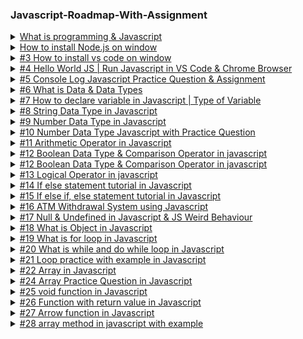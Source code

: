 <!DOCTYPE html>
<html lang="en">
<head>
    <meta charset="UTF-8">
    <meta name="viewport" content="width=device-width, initial-scale=1.0">
   
</head>
<body>
   <h3> Javascript-Roadmap-With-Assignment</h3>

   <details>
    <summary><a href="https://youtu.be/OipNpUBpUPs?si=TDBmOjqeo2kYBiOB" target="_blank">What is programming & Javascript</a></summary>
    <br> 
      Programming is the process of writing instructions or code that tells a computer how to perform specific tasks. These instructions are written in programming languages, which allow humans to communicate with computers. The main goal of programming is to solve problems or automate tasks by creating software, applications, websites, or systems
    <br><br>  
  </details>
   
  <details>
    <summary><a href="https://youtu.be/3QHGiza8oyc?list=PLFyjjoCMAPtwPn-S-N6uujU6pCk1ofC5r" target="_blank">How to install Node.js on window</a></summary>
   
  </details>

  <details>
    <summary><a href="https://youtu.be/SjYc5_l1v4o?list=PLFyjjoCMAPtwPn-S-N6uujU6pCk1ofC5r" target="_blank">#3 How to install vs code on window </a></summary>
   
  </details>

  <details>
    <summary><a href="https://youtu.be/JYmxLus8OWQ?list=PLFyjjoCMAPtwPn-S-N6uujU6pCk1ofC5r" target="_blank">#4 Hello World JS | Run Javascript in VS Code & Chrome Browser </a></summary>
  </details>

  <details>
    <summary><a href="https://youtu.be/lRz96uUBF5c?list=PLFyjjoCMAPtwPn-S-N6uujU6pCk1ofC5r" target="_blank">#5 Console Log Javascript Practice Question & Assignment </a></summary>


  Practice questions using only console.log() to draw shapes, patterns, and other creative outputs in the console.

  <ol>
    <li>Use console.log() to draw a 5x5 square of * symbols.</li>
    <li>Use console.log() to draw a right-angled triangle made of *</li>
    <li>Use console.log() to draw an inverted triangle</li>
    <li>Use console.log() to draw a diamond shape</li>
    <li>Use console.log() to draw a hollow right-angled triangle</li>
    <li>Use console.log() to draw a hollow right-angled triangle</li>
    <li>Use console.log() to create a zigzag pattern.</li>
 </ol>
 
  </details>

  <details>
    <summary> <a href="https://youtu.be/kKKq8ePmsG8?list=PLFyjjoCMAPtwPn-S-N6uujU6pCk1ofC5r" target="_blank">#6 What is Data & Data Types</a></summary>
  <h5>What is data ?</h5>
  In programming, data refers to any information that can be processed, stored, or transmitted by a computer. It is the core of what computers operate on and manipulate. Data can come in various forms, such as numbers, text, images, audio, and more. The way data is represented and stored depends on its data type.
  <h5>1. Primitive Data Types</h5>
  <ol>
      <li>String</li>
      <li>Number</li>
      <li>Bool</li>
      <li>Undefined</li>
      <li>Null</li>
      <li>Symbol</li>
      <li>BigInt</li>
   </ol>
  
  <h5>2. Non-Primitive Data Type</h5>
  <ol>
      <li>Object</li>
      <li>Array</li>
      <li>Function</li>
      <li>Date</li>
      <li>RegExp</li>
      <li>Map</li>
      <li>Map</li>
   </ol>
  </details>
  

  <details>
    <summary><a href="https://youtu.be/PAmBt66qp6s?list=PLFyjjoCMAPtwPn-S-N6uujU6pCk1ofC5r" target="_blank">#7 How to declare variable in Javascript | Type of Variable </a></summary>
  </details>


  <details>
    <summary><a href="https://youtu.be/t7SnbIDZcds?list=PLFyjjoCMAPtwPn-S-N6uujU6pCk1ofC5r" target="_blank">#8 String Data Type in Javascript</a></summary>
  </details>

  <details>
    <summary><a href="https://youtu.be/7ucoAhFE0ns?list=PLFyjjoCMAPtwPn-S-N6uujU6pCk1ofC5r" target="_blank">#9 Number Data Type in Javascript</a></summary>
  </details>

  <details>
    <summary><a href="https://youtu.be/loWefJU8kSY?list=PLFyjjoCMAPtwPn-S-N6uujU6pCk1ofC5r" target="_blank">#10 Number Data Type Javascript with Practice Question</a></summary>

    <ol>
      <li>Write Program to Add Two Integers and store their sum in the third variable.</li>
      <li>Write Program to Multiply two decimal Point Numbers</li>
      <li>Write Program to Swap Values of Two Variables</li>
      <li>Write Program to Swap Values of Three variables like that. 
        <br>
        - Input : ( x = 3 , y = 4 , z = 5)
        - output : (x = 4 , y = 5 , z = 3)
      </li>
      <li>Write Program to convert feet to meter and meter into KM</li>
      <li>Write Program to convert celcius to farenheit. formula: (°C × 9/5) + 35</li>
      <li>Write Program to convert farenheit to celcius. formula: (°F − 32) × 5/9 </li>
      <li>Write Program to Calculate Area of Circle. formula A=πr2</li>
      <li>Write Program to Calculate Area of Square. formula A=a2</li>
      <li>Write Program to Calculate Area of Rectangle. A=wl</li>
      <li>Write Program to convert days to years and weeks</li>
     
   </ol>

  </details>

  <details>
    <summary><a href="https://youtu.be/7v4mA3WiVX0?list=PLFyjjoCMAPtwPn-S-N6uujU6pCk1ofC5r" target="_blank">#11 Arithmetic Operator in Javascript</a></summary>

    <h4>Arthematic operator</h4>

    <table border="1" cellpadding="5">
      <thead>
        <tr>
          <th>Operator</th>
          <th>Description</th>
          <th>Example</th>
          <th>Result</th>
        </tr>
      </thead>
      <tbody>
        <tr>
          <td>+</td>
          <td>Addition</td>
          <td>5 + 2</td>
          <td>7</td>
        </tr>
        <tr>
          <td>-</td>
          <td>Subtraction</td>
          <td>5 - 2</td>
          <td>3</td>
        </tr>
        <tr>
          <td>*</td>
          <td>Multiplication</td>
          <td>5 * 2</td>
          <td>10</td>
        </tr>
        <tr>
          <td>/</td>
          <td>Division</td>
          <td>5 / 2</td>
          <td>2.5</td>
        </tr>
        <tr>
          <td>%</td>
          <td>Modulus (Remainder)</td>
          <td>5 % 2</td>
          <td>1</td>
        </tr>
        <tr>
          <td>++</td>
          <td>Increment</td>
          <td>let x = 5; x++;</td>
          <td>6</td>
        </tr>
        <tr>
          <td>--</td>
          <td>Decrement</td>
          <td>let x = 5; x--;</td>
          <td>4</td>
        </tr>
      </tbody>
    </table>

  </details>

  <details>
    <summary><a href="https://youtu.be/2egF4FrYxFY?list=PLFyjjoCMAPtwPn-S-N6uujU6pCk1ofC5r" target="_blank">#12 Boolean Data Type & Comparison Operator in javascript</a></summary>
  </details>

  <details>
    <summary><a href="https://youtu.be/2egF4FrYxFY?list=PLFyjjoCMAPtwPn-S-N6uujU6pCk1ofC5r" target="_blank">#12 Boolean Data Type & Comparison Operator in javascript</a></summary>
  </details>

  <details>
    <summary><a href="https://youtu.be/0afP6SK9SMw?list=PLFyjjoCMAPtwPn-S-N6uujU6pCk1ofC5r" target="_blank">#13 Logical Operator in javascript </a></summary>

    <table border="1" cellpadding="5" >
      <thead>
          <tr>
              <th>Operator</th>
              <th>Type</th>
              <th>Description</th>
              <th>Example</th>
              <th>Result</th>
          </tr>
      </thead>
      <tbody>
          <tr>
              <td>&lt;</td>
              <td>Relational</td>
              <td>Less than</td>
              <td>5 &lt; 10</td>
              <td>true</td>
          </tr>
          <tr>
              <td>&gt;</td>
              <td>Relational</td>
              <td>Greater than</td>
              <td>10 &gt; 5</td>
              <td>true</td>
          </tr>
          <tr>
              <td>&lt;=</td>
              <td>Relational</td>
              <td>Less than or equal to</td>
              <td>5 &lt;= 5</td>
              <td>true</td>
          </tr>
          <tr>
              <td>&gt;=</td>
              <td>Relational</td>
              <td>Greater than or equal to</td>
              <td>10 &gt;= 10</td>
              <td>true</td>
          </tr>
          <tr>
              <td>==</td>
              <td>Equality</td>
              <td>Equal to (compares values, ignores type)</td>
              <td>5 == "5"</td>
              <td>true</td>
          </tr>
          <tr>
              <td>===</td>
              <td>Equality</td>
              <td>Strict equal to (compares values and type)</td>
              <td>5 === "5"</td>
              <td>false</td>
          </tr>
          <tr>
              <td>!=</td>
              <td>Equality</td>
              <td>Not equal to (compares values, ignores type)</td>
              <td>5 != "6"</td>
              <td>true</td>
          </tr>
          <tr>
              <td>!==</td>
              <td>Equality</td>
              <td>Strict not equal to (compares values & type)</td>
              <td>5 !== "5"</td>
              <td>true</td>
          </tr>
      </tbody>
  </table>

  </details>

  <details>
    <summary><a href="https://youtu.be/mlHFLGt3Us8?list=PLFyjjoCMAPtwPn-S-N6uujU6pCk1ofC5r" target="_blank">#14 If else statement tutorial in Javascript</a></summary>
  </details>

  <details>
    <summary><a href="https://youtu.be/HUkehV92xok?list=PLFyjjoCMAPtwPn-S-N6uujU6pCk1ofC5r" target="_blank">#15 If else if, else statement tutorial in Javascript</a></summary>

    <section>
        <h4>1. Grade Calculator</h4>
        <p >Problem: Write a program that takes a student's score as input and assigns a letter grade based on the score:</p>
        <ul>
            <li>A: 90-100</li>
            <li>B: 80-89</li>
            <li>C: 70-79</li>
            <li>D: 60-69</li>
            <li>F: Below 60</li>
        </ul>
    </section>

    <section>
      <h4>2. Traffic Light Simulation</h4>
      <p >Practice: Use conditions to check the color of the traffic light.</p>
      <ul>
          <li>Problem: Simulate a traffic light system. The program should display</li>
          <li>"Go" if the light is green</li>
          <li>"Slow down" if the light is yellow</li>
          <li>"Stop" if the light is red.</li>
      </ul>
  </section>

  <section>
    <h4>3. Age-Based Ticket Pricing</h4>
    <p >Problem: Create a program that calculates ticket prices for a movie based on age:</p>
    <ul>
        <li>Children (under 12) get a 50% discount</li>
        <li>Seniors (60+) get a 30% discount</li>
        <li>Regular price for everyone else.</li>
        <li>Practice: Use if, else if, and else to determine the ticket price based on the user's age.</li>
    </ul>
</section>
 
<section>
  <h4>4. Shopping Discount Calculator</h4>
  <p >Problem: Create a program that calculates a discount based on the total purchase amount:</p>
  <ul>
      <li>Children (under 12) get a 50% discount</li>
      <li>10% discount if the purchase is between $50 and $100</li>
      <li>20% discount if the purchase is more than $100</li>
      <li>Practice: Use conditional statements to calculate the discount.</li>
  </ul>
</section>

<section>
  <h4>5. Shipping Cost Calculator</h4>
  <p >Problem: Create a program to calculate shipping costs based on the weight of a package:</p>
  <ul>
      <li>Free shipping for packages weighing less than 1kg</li>
      <li>$5 for packages between 1kg and 5kg</li>
      <li>$10 for packages heavier than 5kg</li>
      <li>Practice: Use conditional statements to calculate shipping cost.</li>     
  </ul>
</section>

<section>
  <h4>6. Restaurant Tip Calculator</h4>
  <p >Problem: Create a program to calculate shipping costs based on the weight of a package:</p>
  <ul>
    <li>"Excellent" service: 20% tip</li>
    <li>"Good" service: 15% tip</li>
    <li>"Average" service: 10% tip</li>
    <li>"Poor" service: 5% tip</li> 
    <li>Practice: Use if, else if, and else to calculate the tip percentage.</li> 
  </ul>
</section>

<section>
  <h4>7. Simple ATM Withdrawal</h4>
  <p >Problem: Write a program that simulates a simple ATM withdrawal system. The program should:</p>
  <ul>
    <li>Deny the transaction if the requested withdrawal is more than the account balance</li>
    <li>Allow the transaction if the balance is sufficient.</li>
    <li>Display the remaining balance after withdrawal.</li>
    <li>"Poor" service: 5% tip</li> 
    <li>Practice: Use if, else if, and else to handle different cases of balance and withdrawal amounts.</li> 
  </ul>
</section>

  </details>

  <details>
    <summary><a href="https://youtu.be/3v17OkHPGoQ?list=PLFyjjoCMAPtwPn-S-N6uujU6pCk1ofC5r" target="_blank">#16 ATM Withdrawal System using Javascript</a></summary>
  </details>

  <details>
    <summary><a href="https://youtu.be/8XYjzkQp_sU?list=PLFyjjoCMAPtwPn-S-N6uujU6pCk1ofC5r" target="_blank">#17 Null & Undefined in Javascript & JS Weird Behaviour</a></summary>
  </details>
  
  <details>
    <summary><a href="https://youtu.be/LMd6w04p82Y?list=PLFyjjoCMAPtwPn-S-N6uujU6pCk1ofC5r" target="_blank">#18 What is Object in Javascript</a></summary>
  </details>


  <details>
    <summary><a href="https://youtu.be/5IG54aikKwk?list=PLFyjjoCMAPtwPn-S-N6uujU6pCk1ofC5r" target="_blank">#19 What is for loop in Javascript</a></summary>

    <p>Loops can execute a block of code a number of times.</p>

    <table border="1" cellpadding="5" >
        <thead>
          <tr>
            <th>Value of i</th>
            <th>Condition (i &lt; 3)</th>
            <th>Output (console.log(i))</th>
            <th>Update i (i++)</th>
          </tr>
        </thead>
        <tbody>
          <!-- 1st iteration -->
          <tr>
            <td>i = 0</td>
            <td>0 &lt; 3 (true)</td>
            <td>0</td>
            <td>i++ → i = 1</td>
          </tr>
          <!-- 2nd iteration -->
          <tr>
            <td>i = 1</td>
            <td>1 &lt; 3 (true)</td>
            <td>1</td>
            <td>i++ → i = 2</td>
          </tr>
          <!-- 3rd iteration -->
          <tr>
            <td>i = 2</td>
            <td>2 &lt; 3 (true)</td>
            <td>2</td>
            <td>i++ → i = 3</td>
          </tr>
          <!-- Loop ends -->
          <tr>
            <td>i = 3</td>
            <td>3 &lt; 3 (false)</td>
            <td>--</td>
            <td>Loop stops</td>
          </tr>
        </tbody>
    </table> 

  </details>

  <details>
    <summary><a href="https://youtu.be/QI2rMJEmQoc?list=PLFyjjoCMAPtwPn-S-N6uujU6pCk1ofC5r" target="_blank">#20 What is while and do while loop in Javascript</a></summary>
  </details>

  <details>
    <summary><a href="https://youtu.be/Zjdkqeosqzk?list=PLFyjjoCMAPtwPn-S-N6uujU6pCk1ofC5r" target="_blank">#21 Loop practice with example in Javascript</a></summary>
    <ol>
      <li>Write a program using for loop that prints numbers from 1 to 10.</li>
      <li>Use a for loop to calculate and print the sum of the first 10 natural numbers</li>
      <li>Write a for loop that prints all even numbers between 1 and 20.</li>
      <li>Create a for loop that prints the multiplication table for any number provided by the user (e.g., multiplication table for 5).</li>
      <li>Write a for loop that counts down from 10 to 1 and prints each number.</li>
      <li>Write a for loop that calculates the factorial of a given number (e.g., factorial of 5 is 5*4*3*2*1)</li>
      <li>Use a for loop to print the multiples of 3 from 3 to 30.</li>
      <li>Write a program using for loop to display the cube of the number up to an integer.</li>
     
    </ol>
  
    <br> 
  </details>

  <details>
    <summary><a href="https://youtu.be/rBzXN7Dpl7U?list=PLFyjjoCMAPtwPn-S-N6uujU6pCk1ofC5r" target="_blank">#22 Array in Javascript</a></summary>
  </details>

  <details>
    <summary><a href="https://youtu.be/3-PBkCHOlww?list=PLFyjjoCMAPtwPn-S-N6uujU6pCk1ofC5r" target="_blank">#24 Array Practice Question in Javascript</a></summary>
  </details>

  <details>
    <summary><a href="https://youtu.be/L4OofjHVG2E?list=PLFyjjoCMAPtwPn-S-N6uujU6pCk1ofC5r" target="_blank">#25 void function in Javascript</a></summary>
  
    <br> 

    In programming, a function is a reusable block of code that performs a specific task. Functions are essential because they help break down complex problems into smaller, manageable parts, making code more organized, readable, and efficient. By defining a function, you can call it whenever you need to perform that task, without having to rewrite the same code.
  
  
    <ol>
      <li>Definition: Functions are defined with a name, a set of parentheses for parameters, and a body that contains the code to be executed</li>
      <li>Parameters: Some functions take inputs, called parameters, which allow you to pass data into the function for processing</li>
      <li>Return Value: Functions can return a value as output. This is optional, but it's useful when you need a result from the function.</li>
      <li>Reusability: Once defined, a function can be called (or "invoked") multiple times throughout a program.</li>
     
  
    </ol>
  
    <br> 
     
  </details>

  <details>
    <summary><a href="https://youtu.be/5GHfD44I6FU?list=PLFyjjoCMAPtwPn-S-N6uujU6pCk1ofC5r" target="_blank">#26 Function with return value in Javascript</a></summary>
  </details>

  <details>
    <summary><a href="https://youtu.be/N8MN91Ytn6k?list=PLFyjjoCMAPtwPn-S-N6uujU6pCk1ofC5r" target="_blank">#27 Arrow function in Javascript</a></summary>
  </details>

  <details>
    <summary><a href="https://youtu.be/vQn8mMzftE0?list=PLFyjjoCMAPtwPn-S-N6uujU6pCk1ofC5r" target="_blank">#28 array method in javascript with example</a></summary>
  </details>



</body>
</html>
